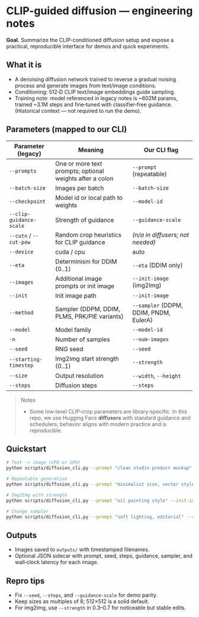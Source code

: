# CLIP-guided diffusion — engineering notes

**Goal.** Summarize the CLIP-conditioned diffusion setup and expose a practical, reproducible interface for demos and quick experiments.

## What it is
- A denoising diffusion network trained to reverse a gradual noising process and generate images from text/image conditions.
- Conditioning: 512‑D CLIP text/image embeddings guide sampling.
- Training note: model referenced in legacy notes is ~602M params, trained ~3.1M steps and fine‑tuned with classifier‑free guidance. (Historical context — not required to run the demo).

## Parameters (mapped to our CLI)
| Parameter (legacy) | Meaning | Our CLI flag |
| --- | --- | --- |
| `--prompts` | One or more text prompts; optional weights after a colon | `--prompt` (repeatable) |
| `--batch-size` | Images per batch | `--batch-size` |
| `--checkpoint` | Model id or local path to weights | `--model-id` |
| `--clip-guidance-scale` | Strength of guidance | `--guidance-scale` |
| `--cutn` / `--cut-pow` | Random crop heuristics for CLIP guidance | *(n/a in diffusers; not needed)* |
| `--device` | cuda / cpu | auto |
| `--eta` | Determinism for DDIM (0..1) | `--eta` (DDIM only) |
| `--images` | Additional image prompts or init image | `--init-image` (img2img) |
| `--init` | Init image path | `--init-image` |
| `--method` | Sampler (DDPM, DDIM, PLMS, PRK/PIE variants) | `--sampler` (DDPM, DDIM, PNDM, EulerA) |
| `--model` | Model family | `--model-id` |
| `-n` | Number of samples | `--num-images` |
| `--seed` | RNG seed | `--seed` |
| `--starting-timestep` | Img2img start strength (0..1) | `--strength` |
| `--size` | Output resolution | `--width`, `--height` |
| `--steps` | Diffusion steps | `--steps` |

> Notes
> - Some low‑level CLIP‑crop parameters are library‑specific. In this repo, we use Hugging Face **diffusers** with standard guidance and schedulers; behavior aligns with modern practice and is reproducible.

## Quickstart
```bash
# Text -> image (CPU or GPU)
python scripts/diffusion_cli.py --prompt "clean studio product mockup" --steps 30 --guidance-scale 7.5

# Repeatable generation
python scripts/diffusion_cli.py --prompt "minimalist icon, vector style" --seed 42 --num-images 4

# Img2Img with strength
python scripts/diffusion_cli.py --prompt "oil painting style" --init-image path/to/input.png --strength 0.6

# Change sampler
python scripts/diffusion_cli.py --prompt "soft lighting, editorial" --sampler DDIM --eta 0.0
```

## Outputs
- Images saved to `outputs/` with timestamped filenames.
- Optional JSON sidecar with prompt, seed, steps, guidance, sampler, and wall‑clock latency for each image.

## Repro tips
- Fix `--seed`, `--steps`, and `--guidance-scale` for demo parity.
- Keep sizes as multiples of 8; 512×512 is a solid default.
- For img2img, use `--strength` in 0.3–0.7 for noticeable but stable edits.

